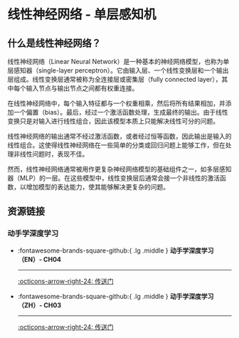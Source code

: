 # 线性神经网络 - 单层感知机

## 什么是线性神经网络？

线性神经网络（Linear Neural Network）是一种基本的神经网络模型，也称为单层感知器（single-layer perceptron）。它由输入层、一个线性变换层和一个输出层组成。线性变换层通常被称为全连接层或密集层（fully connected layer），其中每个输入节点与输出节点之间都有权重连接。

在线性神经网络中，每个输入特征都与一个权重相乘，然后将所有结果相加，并添加一个偏置（bias）。最后，经过一个激活函数处理，生成最终的输出。由于线性变换只是对输入进行线性组合，因此该模型本质上只能解决线性可分的问题。

线性神经网络的输出通常不经过激活函数，或者经过恒等函数，因此输出是输入的线性组合。这使得线性神经网络在一些简单的分类或回归问题上能够工作，但在处理非线性问题时，表现不佳。

然而，线性神经网络通常被用作更复杂神经网络模型的基础组件之一，如多层感知器（MLP）的一层。在这些模型中，线性变换层后通常会接一个非线性的激活函数，以增加模型的表达能力，使其能够解决更复杂的问题。

## 资源链接

### 动手学深度学习

<div class="grid cards" markdown>

-   :fontawesome-brands-square-github:{ .lg .middle } __动手学深度学习（EN）- CH04__
    
    --- 
    
    [:octicons-arrow-right-24: <a href="https://d2l.ai/chapter_linear-classification/index.html" target="_blank"> 传送门 </a>](#)

-   :fontawesome-brands-square-github:{ .lg .middle } __动手学深度学习（ZH）- CH03__

    --- 
    
    [:octicons-arrow-right-24: <a href="https://zh.d2l.ai/chapter_linear-networks/index.html" target="_blank"> 传送门 </a>](#)

</div>